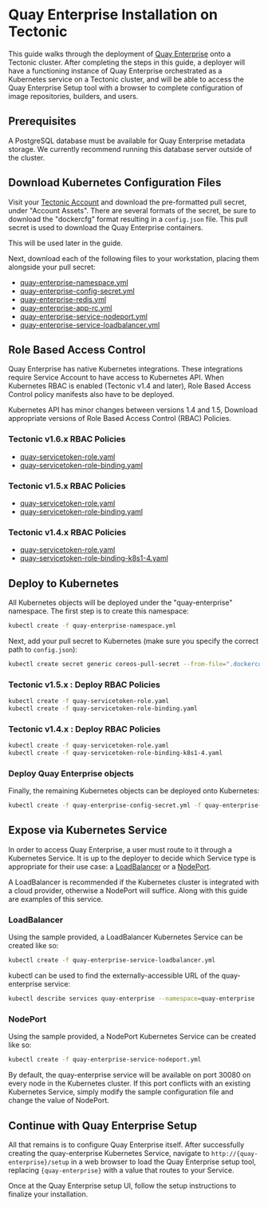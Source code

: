 # Quay Enterprise Installation on Tectonic

This guide walks through the deployment of [Quay Enterprise][quay-enterprise-tour] onto a Tectonic cluster.
After completing the steps in this guide, a deployer will have a functioning instance of Quay Enterprise orchestrated as a Kubernetes service on a Tectonic cluster, and will be able to access the Quay Enterprise Setup tool with a browser to complete configuration of image repositories, builders, and users.

[quay-enterprise-tour]: https://quay.io/tour/enterprise

## Prerequisites

A PostgreSQL database must be available for Quay Enterprise metadata storage.
We currently recommend running this database server outside of the cluster.

## Download Kubernetes Configuration Files

Visit your [Tectonic Account][tectonic-account] and download the pre-formatted pull secret, under "Account Assets". There are several formats of the secret, be sure to download the "dockercfg" format resulting in a `config.json` file. This pull secret is used to download the Quay Enterprise containers.

This will be used later in the guide.

[tectonic-account]: https://account.tectonic.com

Next, download each of the following files to your workstation, placing them alongside your pull secret:

- [quay-enterprise-namespace.yml](files/quay-enterprise-namespace.yml)
- [quay-enterprise-config-secret.yml](files/quay-enterprise-config-secret.yml)
- [quay-enterprise-redis.yml](files/quay-enterprise-redis.yml)
- [quay-enterprise-app-rc.yml](files/quay-enterprise-app-rc.yml)
- [quay-enterprise-service-nodeport.yml](files/quay-enterprise-service-nodeport.yml)
- [quay-enterprise-service-loadbalancer.yml](files/quay-enterprise-service-loadbalancer.yml)

## Role Based Access Control

Quay Enterprise has native Kubernetes integrations. These integrations require Service Account to have access to Kubernetes API. When Kubernetes RBAC is enabled (Tectonic  v1.4 and later), Role Based Access Control policy manifests also have to be deployed.

Kubernetes API has minor changes between versions 1.4 and 1.5, Download appropriate versions of Role Based Access Control (RBAC) Policies.

### Tectonic v1.6.x RBAC Policies 

- [quay-servicetoken-role.yaml](files/quay-servicetoken-role-k8s1-6.yaml)
- [quay-servicetoken-role-binding.yaml](files/quay-servicetoken-role-binding-k8s1-6.yaml)

### Tectonic v1.5.x RBAC Policies 

- [quay-servicetoken-role.yaml](files/quay-servicetoken-role.yaml)
- [quay-servicetoken-role-binding.yaml](files/quay-servicetoken-role-binding.yaml)

### Tectonic v1.4.x RBAC Policies

- [quay-servicetoken-role.yaml](files/quay-servicetoken-role.yaml)
- [quay-servicetoken-role-binding-k8s1-4.yaml](files/quay-servicetoken-role-binding-k8s1-4.yaml)

## Deploy to Kubernetes

All Kubernetes objects will be deployed under the "quay-enterprise" namespace.
The first step is to create this namespace:

```sh
kubectl create -f quay-enterprise-namespace.yml
```

Next, add your pull secret to Kubernetes (make sure you specify the correct path to `config.json`):

```sh
kubectl create secret generic coreos-pull-secret --from-file=".dockerconfigjson=config.json" --type='kubernetes.io/dockerconfigjson' --namespace=quay-enterprise
```

### Tectonic v1.5.x : Deploy RBAC Policies

```sh
kubectl create -f quay-servicetoken-role.yaml
kubectl create -f quay-servicetoken-role-binding.yaml
```

### Tectonic v1.4.x : Deploy RBAC Policies

```sh
kubectl create -f quay-servicetoken-role.yaml
kubectl create -f quay-servicetoken-role-binding-k8s1-4.yaml
```

### Deploy Quay Enterprise objects

Finally, the remaining Kubernetes objects can be deployed onto Kubernetes:

```sh
kubectl create -f quay-enterprise-config-secret.yml -f quay-enterprise-redis.yml -f quay-enterprise-app-rc.yml
```

## Expose via Kubernetes Service

In order to access Quay Enterprise, a user must route to it through a Kubernetes Service.
It is up to the deployer to decide which Service type is appropriate for their use case: a [LoadBalancer](http://kubernetes.io/docs/user-guide/services/#type-loadbalancer) or a [NodePort](http://kubernetes.io/docs/user-guide/services/#type-nodeport).

A LoadBalancer is recommended if the Kubernetes cluster is integrated with a cloud provider, otherwise a NodePort will suffice.
Along with this guide are examples of this service.

### LoadBalancer

Using the sample provided, a LoadBalancer Kubernetes Service can be created like so:

```sh
kubectl create -f quay-enterprise-service-loadbalancer.yml
```

kubectl can be used to find the externally-accessible URL of the quay-enterprise service:

```sh
kubectl describe services quay-enterprise --namespace=quay-enterprise
```

### NodePort

Using the sample provided, a NodePort Kubernetes Service can be created like so:

```sh
kubectl create -f quay-enterprise-service-nodeport.yml
```

By default, the quay-enterprise service will be available on port 30080 on every node in the Kubernetes cluster.
If this port conflicts with an existing Kubernetes Service, simply modify the sample configuration file and change the value of NodePort.

## Continue with Quay Enterprise Setup

All that remains is to configure Quay Enterprise itself.
After successfully creating the quay-enterprise Kubernetes Service, navigate to `http://{quay-enterprise}/setup` in a web browser to load the Quay Enterprise setup tool, replacing `{quay-enterprise}` with a value that routes to your Service.

Once at the Quay Enterprise setup UI, follow the setup instructions to finalize your installation.
